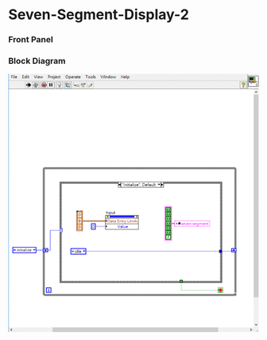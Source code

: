 # Seven-Segment-Display-2
### Front Panel


### Block Diagram
![Block Diagram](https://github.com/Offliners/LabVIEW_projects/blob/master/Seven-Segment-Display-2/seven-segment-display-2%20block%20diagram.gif)
